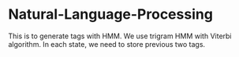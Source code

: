 # Natural-Language-Processing
This is to generate tags with HMM.
We use trigram HMM with Viterbi algorithm. 
In each state, we need to store previous two tags.

